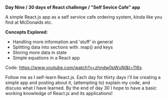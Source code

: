 **Day Nine / 30 days of React challenge / "Self Sevice Cafe" app**

A simple React.js app as a self service cafe ordering system, kinda like you find at McDonalds etc.

**Concepts Explored:**
- Handling more information and 'stuff' in general
- Splitting data into sections with .map() and keys
- Storing more data in state
- Simple equations in a React app

Code: https://www.youtube.com/watch?v=zhndw0pWuNI&t=116s

Follow me as I self-learn React.js. Each day for thirty days i'll be creating a simple app and posting about it, (attempting to) explain my code, and discuss what I have learned. By the end of day 30 I hope to have a basic working knowledge of React.js and its applications!
